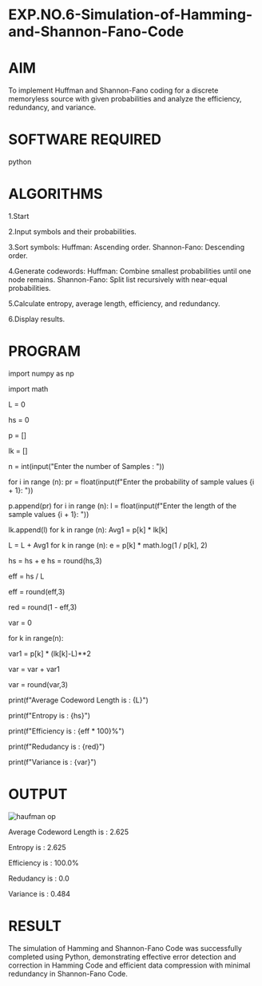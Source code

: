 # EXP.NO.6-Simulation-of-Hamming-and-Shannon-Fano-Code

# AIM
To implement Huffman and Shannon-Fano coding for a discrete memoryless source with given probabilities and analyze the efficiency, redundancy, and variance.

# SOFTWARE REQUIRED
python

# ALGORITHMS
1.Start

2.Input symbols and their probabilities.

3.Sort symbols:
  Huffman: Ascending order.
  Shannon-Fano: Descending order.

4.Generate codewords:
  Huffman: Combine smallest probabilities until one node remains.
  Shannon-Fano: Split list recursively with near-equal probabilities.

5.Calculate entropy, average length, efficiency, and redundancy.

6.Display results.
 
 # PROGRAM
import numpy as np

import math

L = 0

hs = 0

p = []

lk = []

n = int(input("Enter the number of Samples : "))

for i in range (n):
pr = float(input(f"Enter the probability of sample values {i + 1}: "))  

p.append(pr)
for i in range (n):
l = float(input(f"Enter the length of the sample values {i + 1}: "))  

lk.append(l)
for k in range (n):
Avg1 = p[k] * lk[k]

L = L + Avg1
for k in range (n):
e = p[k] * math.log(1 / p[k], 2)

hs = hs + e
hs = round(hs,3)

eff = hs / L

eff = round(eff,3)

red = round(1 - eff,3)

var = 0

for k in range(n):

var1 = p[k] * (lk[k]-L)**2

var = var + var1

var = round(var,3)

print(f"Average Codeword Length is : {L}")

print(f"Entropy is : {hs}")

print(f"Efficiency is : {eff * 100}%")

print(f"Redudancy is : {red}")

print(f"Variance is : {var}")

# OUTPUT
![haufman op](https://github.com/user-attachments/assets/c999d22f-daba-4438-a6f9-3c1873f2c678)

Average Codeword Length is : 2.625

Entropy is : 2.625

Efficiency is : 100.0%

Redudancy is : 0.0

Variance is : 0.484

 
# RESULT
The simulation of Hamming and Shannon-Fano Code was successfully completed using Python, demonstrating effective error detection and correction in Hamming Code and efficient data compression with minimal redundancy in Shannon-Fano Code.
